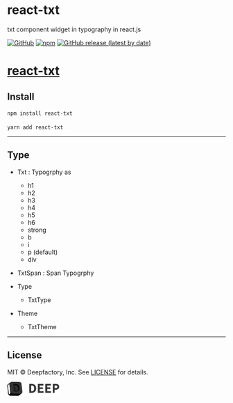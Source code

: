 # <div align="left">

<h1>react-txt</h1>

<p>
txt component widget in typography in react.js

</p>
</div>

[![GitHub](https://img.shields.io/github/license/beforesemicolon/flatlist-react)](https://github.com/deep-hwan/react-image-cached-resizer/blob/master/LICENSE)
[![npm](https://img.shields.io/npm/v/flatlist-react)](https://github.com/deep-hwan/react-image-cached-resizer)
[![GitHub release (latest by date)](https://img.shields.io/github/v/release/beforesemicolon/flatlist-react)](https://github.com/deep-hwan/react-txt)

# [react-txt](https://github.com/deep-hwan/react-txt)

</div>

## Install

    npm install react-txt

    yarn add react-txt

---

## Type

- Txt : Typogrphy as

  - h1
  - h2
  - h3
  - h4
  - h5
  - h6
  - strong
  - b
  - i
  - p (default)
  - div

- TxtSpan : Span Typogrphy

- Type

  - TxtType

- Theme
  - TxtTheme

---

## License

MIT © Deepfactory, Inc. See [LICENSE](LICENSE) for details.

<!-- BOTTOM LOGO -->
<a title="DEEP" href="https://www.deepfactory.kr/">
  <picture>
    <source media="(prefers-color-scheme: dark)" srcset="./src/assets/deep-white.png">
    <img alt="Toss" src="./src/assets/deep-dark.png" width="120">
  </picture>
</a>
